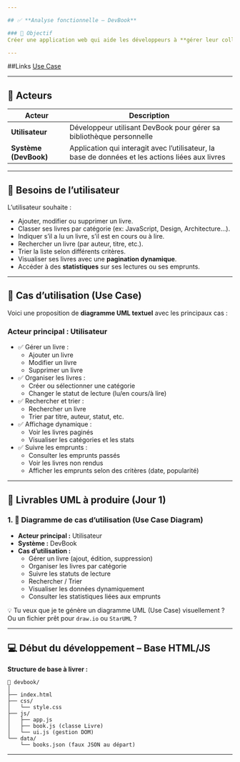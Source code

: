 ```yaml
---

## ✅ **Analyse fonctionnelle – DevBook**

### 🎯 Objectif
Créer une application web qui aide les développeurs à **gérer leur collection de livres techniques** de manière intuitive, en offrant des fonctionnalités de gestion, de tri, de suivi de lecture et de visualisation dynamique.

---
```


##Links
[Use Case](https://drive.google.com/file/d/1VBjo3j2pbHnprarTUmvBlHjKWAtIzceB/view?usp=drive_link)

---

## 👥 Acteurs

| Acteur       | Description |
|--------------|-------------|
| **Utilisateur** | Développeur utilisant DevBook pour gérer sa bibliothèque personnelle |
| **Système (DevBook)** | Application qui interagit avec l’utilisateur, la base de données et les actions liées aux livres |

---

## 📌 Besoins de l’utilisateur

L’utilisateur souhaite :
- Ajouter, modifier ou supprimer un livre.
- Classer ses livres par catégorie (ex: JavaScript, Design, Architecture…).
- Indiquer s’il a lu un livre, s’il est en cours ou à lire.
- Rechercher un livre (par auteur, titre, etc.).
- Trier la liste selon différents critères.
- Visualiser ses livres avec une **pagination dynamique**.
- Accéder à des **statistiques** sur ses lectures ou ses emprunts.

---

## 📘 Cas d’utilisation (Use Case)

Voici une proposition de **diagramme UML textuel** avec les principaux cas :

### Acteur principal : Utilisateur

- ✅ Gérer un livre :
  - Ajouter un livre
  - Modifier un livre
  - Supprimer un livre
- ✅ Organiser les livres :
  - Créer ou sélectionner une catégorie
  - Changer le statut de lecture (lu/en cours/à lire)
- ✅ Rechercher et trier :
  - Rechercher un livre
  - Trier par titre, auteur, statut, etc.
- ✅ Affichage dynamique :
  - Voir les livres paginés
  - Visualiser les catégories et les stats
- ✅ Suivre les emprunts :
  - Consulter les emprunts passés
  - Voir les livres non rendus
  - Afficher les emprunts selon des critères (date, popularité)

---

## 🧩 Livrables UML à produire (Jour 1)

### 1. 📄 **Diagramme de cas d’utilisation** (Use Case Diagram)
- **Acteur principal :** Utilisateur
- **Système :** DevBook
- **Cas d’utilisation :**
  - Gérer un livre (ajout, édition, suppression)
  - Organiser les livres par catégorie
  - Suivre les statuts de lecture
  - Rechercher / Trier
  - Visualiser les données dynamiquement
  - Consulter les statistiques liées aux emprunts

💡 Tu veux que je te génère un diagramme UML (Use Case) visuellement ? Ou un fichier prêt pour `draw.io` ou `StarUML` ?

---

## 💻 Début du développement – Base HTML/JS

**Structure de base à livrer :**

```
📁 devbook/
│
├── index.html
├── css/
│   └── style.css
├── js/
│   ├── app.js
│   ├── book.js (classe Livre)
│   └── ui.js (gestion DOM)
└── data/
    └── books.json (faux JSON au départ)
```

---